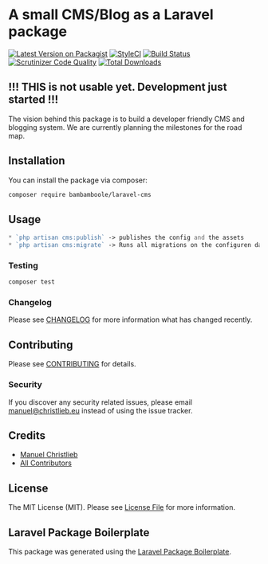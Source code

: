 # A small CMS/Blog as a Laravel package

[![Latest Version on Packagist](https://img.shields.io/packagist/v/bambamboole/laravel-cms.svg?style=flat-square)](https://packagist.org/packages/bambamboole/laravel-cms)
[![StyleCI](https://github.styleci.io/repos/244145339/shield?branch=master)](https://github.styleci.io/repos/244145339)
[![Build Status](https://img.shields.io/travis/bambamboole/laravel-cms/master.svg?style=flat-square)](https://travis-ci.org/bambamboole/laravel-cms)
[![Scrutinizer Code Quality](https://scrutinizer-ci.com/g/bambamboole/laravel-cms/badges/quality-score.png?b=master)](https://scrutinizer-ci.com/g/bambamboole/laravel-cms/?branch=master)
[![Total Downloads](https://img.shields.io/packagist/dt/bambamboole/laravel-cms.svg?style=flat-square)](https://packagist.org/packages/bambamboole/laravel-cms)

## !!! THIS is not usable yet. Development just started !!!
The vision behind this package is to build a developer friendly CMS and blogging system. 
We are currently planning the milestones for the road map.

## Installation

You can install the package via composer:

```bash
composer require bambamboole/laravel-cms
```

## Usage

``` php
* `php artisan cms:publish` -> publishes the config and the assets
* `php artisan cms:migrate` -> Runs all migrations on the configuren database connection
```

### Testing

``` bash
composer test
```

### Changelog

Please see [CHANGELOG](CHANGELOG.md) for more information what has changed recently.

## Contributing

Please see [CONTRIBUTING](CONTRIBUTING.md) for details.

### Security

If you discover any security related issues, please email manuel@christlieb.eu instead of using the issue tracker.

## Credits

- [Manuel Christlieb](https://github.com/bambamboole)
- [All Contributors](../../contributors)

## License

The MIT License (MIT). Please see [License File](LICENSE.md) for more information.

## Laravel Package Boilerplate

This package was generated using the [Laravel Package Boilerplate](https://laravelpackageboilerplate.com).

